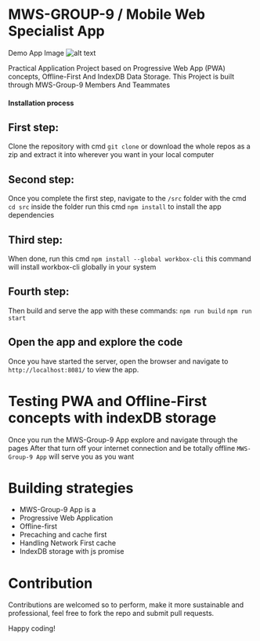# MWS-GROUP-9 / Mobile Web Specialist App

Demo App Image
![alt text](https://github.com/ndiadedev/Mobile-Web-Specialist-App/blob/master/src/images/home/mws-group-9-app.PNG "mws-group-9")

Practical Application Project based on Progressive Web App (PWA) concepts, Offline-First And IndexDB Data Storage. This Project is built through MWS-Group-9 Members And Teammates


#### Installation process 

First step:
--- 
Clone the repository with cmd `git clone` or download the whole repos as a zip and extract it into wherever you want in your local computer

Second step:
---
Once you complete the first step, navigate to the `/src` folder with the cmd `cd src` inside the folder run this cmd `npm install` to install the app dependencies

Third step:
---
When done, run this cmd `npm install --global workbox-cli` this command will install workbox-cli globally in your system

Fourth step:
---
Then build and serve the app with these commands:
`npm run build`
`npm run start`

## Open the app and explore the code

Once you have started the server, open the browser and navigate to `http://localhost:8081/` to view the app.

# Testing PWA and Offline-First concepts with indexDB storage

Once you run the MWS-Group-9 App explore and navigate through the pages 
After that turn off your internet connection and be totally offline `MWS-Group-9 App` will serve you as you want

# Building strategies

* MWS-Group-9 App is a
* Progressive Web Application
* Offline-first
* Precaching and cache first 
* Handling Network First cache
* IndexDB storage with js promise

# Contribution

Contributions are welcomed so to perform, make it more sustainable and professional, feel free to fork the repo and submit pull requests.

Happy coding!

